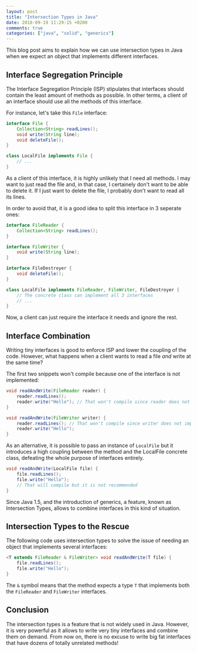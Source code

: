 ```yaml
---
layout: post
title: "Intersection Types in Java"
date: 2018-09-19 11:29:15 +0200
comments: true
categories: ["java", "solid", "generics"]
---
```


This blog post aims to explain how we can use intersection types in Java when we expect an object that implements different interfaces.

<!-- more -->

## Interface Segregation Principle

The Interface Segregation Principle (ISP) stipulates that interfaces should contain the least amount of methods as possible. In other terms, a client of an interface should use all the methods of this interface.

For instance, let's take this `File` interface:

```java
interface File {
	Collection<String> readLines();
	void write(String line);
	void deleteFile();
}

class LocalFile implements File {
	// ...
}
```

As a client of this interface, it is highly unlikely that I need all methods. I may want to just read the file and, in that case, I certainely don't want to be able to delete it. If I just want to delete the file, I probably don't want to read all its lines.

In order to avoid that, it is a good idea to split this interface in 3 seperate ones:

```java
interface FileReader {
	Collection<String> readLines();
}

interface FileWriter {
	void write(String line);
}

interface FileDestroyer {
	void deleteFile();
}

class LocalFile implements FileReader, FileWriter, FileDestroyer {
	// The concrete class can implement all 3 interfaces
	// ...
}
```

Now, a client can just require the interface it needs and ignore the rest. 

## Interface Combination

Writing tiny interfaces is good to enforce ISP and lower the coupling of the code. However, what happens when a client wants to read a file *and* write at the same time?

The first two snippets won't compile because one of the interface is not implemented:

```java
void readAndWrite(FileReader reader) {
	reader.readLines();
	reader.write("Hello"); // That won't compile since reader does not implement FileWriter
}

void readAndWrite(FileWriter writer) {
	reader.readLines(); // That won't compile since writer does not implement FileReader
	reader.write("Hello");
}
```

As an alternative, it is possible to pass an instance of `LocalFile` but it introduces a high coupling between the method and the LocalFile concrete class, defeating the whole purpose of interfaces entirely.

```java
void readAndWrite(LocalFile file) {
	file.readLines();
	file.write("Hello");
	// That will compile but it is not recommended
}
```

Since Java 1.5, and the introduction of generics, a feature, known as Intersection Types, allows to combine interfaces in this kind of situation.

## Intersection Types to the Rescue

The following code uses intersection types to solve the issue of needing an object that implements several interfaces:

```java
<T extends FileReader & FileWriter> void readAndWrite(T file) {
	file.readLines();
	file.write("Hello");	
}
```

The `&` symbol means that the method expects a type `T` that implements both the `FileReader` and `FileWriter` interfaces.

## Conclusion

The intersection types is a feature that is not widely used in Java. However, it is very powerful as it allows to write very tiny interfaces and combine them on demand. From now on, there is no excuse to write big fat interfaces that have dozens of totally unrelated methods!